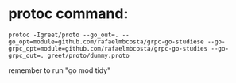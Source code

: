 # protoc command:

```
protoc -Igreet/proto --go_out=. --go_opt=module=github.com/rafaelmbcosta/grpc-go-studiese --go-grpc_opt=module=github.com/rafaelmbcosta/grpc-go-studies --go-grpc_out=. greet/proto/dummy.proto
```


remember to run "go mod tidy"
